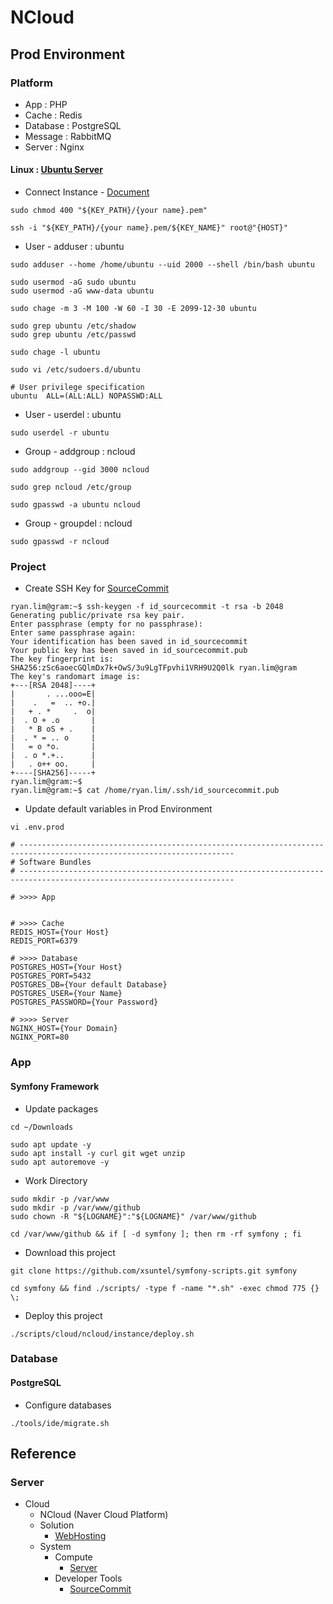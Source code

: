 # NCloud

## Prod Environment

### Platform

* App : PHP
* Cache : Redis
* Database : PostgreSQL
* Message : RabbitMQ
* Server : Nginx

#### Linux : [Ubuntu Server](https://ubuntu.com/download/server/arm)

* Connect Instance - [Document](https://guide.ncloud-docs.com/docs/ko/server-overview)

```
sudo chmod 400 "${KEY_PATH}/{your name}.pem"

ssh -i "${KEY_PATH}/{your name}.pem/${KEY_NAME}" root@"{HOST}"
```

* User - adduser : ubuntu

```
sudo adduser --home /home/ubuntu --uid 2000 --shell /bin/bash ubuntu

sudo usermod -aG sudo ubuntu
sudo usermod -aG www-data ubuntu
```

```
sudo chage -m 3 -M 100 -W 60 -I 30 -E 2099-12-30 ubuntu

sudo grep ubuntu /etc/shadow
sudo grep ubuntu /etc/passwd

sudo chage -l ubuntu
```

```
sudo vi /etc/sudoers.d/ubuntu

# User privilege specification
ubuntu  ALL=(ALL:ALL) NOPASSWD:ALL
```

* User - userdel : ubuntu

```
sudo userdel -r ubuntu
```

* Group - addgroup : ncloud

```
sudo addgroup --gid 3000 ncloud

sudo grep ncloud /etc/group
```

```
sudo gpasswd -a ubuntu ncloud
```

* Group - groupdel : ncloud

```
sudo gpasswd -r ncloud
```

### Project

* Create SSH Key for [SourceCommit](https://guide.ncloud-docs.com/docs/ko/sourcecommit-use-client)

```
ryan.lim@gram:~$ ssh-keygen -f id_sourcecommit -t rsa -b 2048
Generating public/private rsa key pair.
Enter passphrase (empty for no passphrase): 
Enter same passphrase again: 
Your identification has been saved in id_sourcecommit
Your public key has been saved in id_sourcecommit.pub
The key fingerprint is:
SHA256:zSc6aoecGQlmDx7k+OwS/3u9LgTFpvhi1VRH9U2Q0lk ryan.lim@gram
The key's randomart image is:
+---[RSA 2048]----+
|       . ...ooo=E|
|    .   =  .. +o.|
|   + . *     .  o|
|  . O + .o       |
|   * B oS + .    |
|  . * = .. o     |
|   = o *o.       |
|  . o *.+..      |
|   . o++ oo.     |
+----[SHA256]-----+
ryan.lim@gram:~$ 
ryan.lim@gram:~$ cat /home/ryan.lim/.ssh/id_sourcecommit.pub

```

* Update default variables in Prod Environment

```
vi .env.prod

# ----------------------------------------------------------------------------------------------------------------------
# Software Bundles
# ----------------------------------------------------------------------------------------------------------------------

# >>>> App


# >>>> Cache
REDIS_HOST={Your Host}
REDIS_PORT=6379

# >>>> Database
POSTGRES_HOST={Your Host}
POSTGRES_PORT=5432
POSTGRES_DB={Your default Database}
POSTGRES_USER={Your Name}
POSTGRES_PASSWORD={Your Password}

# >>>> Server
NGINX_HOST={Your Domain}
NGINX_PORT=80
```

### App

#### Symfony Framework

* Update packages

```
cd ~/Downloads

sudo apt update -y
sudo apt install -y curl git wget unzip
sudo apt autoremove -y
```

* Work Directory

```
sudo mkdir -p /var/www
sudo mkdir -p /var/www/github
sudo chown -R "${LOGNAME}":"${LOGNAME}" /var/www/github

cd /var/www/github && if [ -d symfony ]; then rm -rf symfony ; fi
```

* Download this project

```
git clone https://github.com/xsuntel/symfony-scripts.git symfony

cd symfony && find ./scripts/ -type f -name "*.sh" -exec chmod 775 {} \;
```

* Deploy this project

```
./scripts/cloud/ncloud/instance/deploy.sh
```

### Database

#### PostgreSQL

* Configure databases

```
./tools/ide/migrate.sh
```

## Reference

### Server

* Cloud
    * NCloud (Naver Cloud Platform)
    * Solution
        * [WebHosting](https://www.ncloud.com/solution/type/webHosting)
    * System
        * Compute
            * [Server](https://www.ncloud.com/product/compute/server)
        * Developer Tools
            * [SourceCommit](https://guide.ncloud-docs.com/docs/ko/sourcecommit-use-client) 